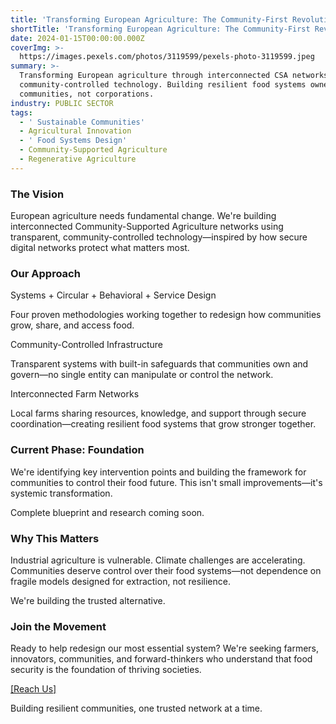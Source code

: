 ```yaml
---
title: 'Transforming European Agriculture: The Community-First Revolution'
shortTitle: 'Transforming European Agriculture: The Community-First Revolution'
date: 2024-01-15T00:00:00.000Z
coverImg: >- 
  https://images.pexels.com/photos/3119599/pexels-photo-3119599.jpeg
summary: >-
  Transforming European agriculture through interconnected CSA networks using
  community-controlled technology. Building resilient food systems owned by
  communities, not corporations.
industry: PUBLIC SECTOR
tags:
  - ' Sustainable Communities'
  - Agricultural Innovation
  - ' Food Systems Design'
  - Community-Supported Agriculture
  - Regenerative Agriculture
---
```


### The Vision

European agriculture needs fundamental change. We're building interconnected Community-Supported Agriculture networks using transparent, community-controlled technology—inspired by how secure digital networks protect what matters most.

### Our Approach

Systems + Circular + Behavioral + Service Design

Four proven methodologies working together to redesign how communities grow, share, and access food.

Community-Controlled Infrastructure

Transparent systems with built-in safeguards that communities own and govern—no single entity can manipulate or control the network.

Interconnected Farm Networks

Local farms sharing resources, knowledge, and support through secure coordination—creating resilient food systems that grow stronger together.

### Current Phase: Foundation

We're identifying key intervention points and building the framework for communities to control their food future. This isn't small improvements—it's systemic transformation.

Complete blueprint and research coming soon.

### Why This Matters

Industrial agriculture is vulnerable. Climate challenges are accelerating. Communities deserve control over their food systems—not dependence on fragile models designed for extraction, not resilience.

We're building the trusted alternative.

### Join the Movement

Ready to help redesign our most essential system? We're seeking farmers, innovators, communities, and forward-thinkers who understand that food security is the foundation of thriving societies.

[\[Reach Us\]](https://google.com)

Building resilient communities, one trusted network at a time.
